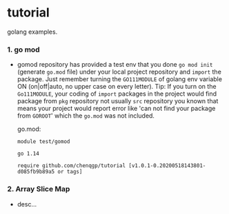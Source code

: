 # tutorial
golang examples.

### 1. go mod
* gomod repository has provided a test env that you done `go mod init` (generate `go.mod` file) under your local project repository and `import` the package. Just remember turning the `GO111MODULE` of golang env variable ON (on|off|auto, no upper case on every letter).
Tip: If you turn on the `Go111MODULE`, your coding of `import` packages in the project would find package from `pkg` repository not usually  `src` repository you known that means your project would report error like 'can not find your package from `GOROOT`' which the `go.mod` was not included.

  go.mod:
  ```
  module test/gomod
  
  go 1.14
  
  require github.com/chenqgp/tutorial [v1.0.1-0.20200518143801-d085fb9b89a5 or tags]
  ```
### 2. Array Slice Map
* desc...
